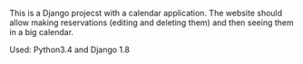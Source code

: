 This is a Django projecst with a calendar application. The website should allow making reservations (editing and deleting them) and then seeing them in a big calendar.

Used: 
Python3.4 and Django 1.8
